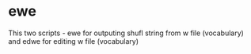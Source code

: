 # ewe
This two scripts - ewe for outputing shufl string from w file (vocabulary) and edwe for editing w file (vocabulary)
